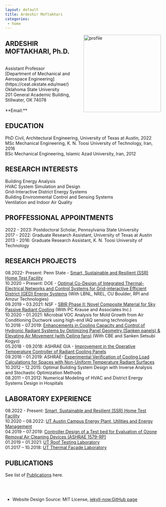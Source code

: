 ```yaml
---
layout: default
title: Ardeshir Moftakhari  
categories:
 - home
---
```


<img src="{{ site.baseurl }}/images/osu-primary-logo.png" alt="profile"
	title="Ardeshir Moftakhari" width="250" style="float: right;" />
	
	
## ARDESHIR MOFTAKHARI, Ph.D.
  <br />
Assistant Professor <br />
[Department of Mechanical and Aerospace Engineering](https://ceat.okstate.edu/mae/) <br />
Oklahoma State University <br />
201 General Academic Building, <br /> 
Stillwater, OK 74078 <br />
  <br />
**Email:** <ardeshir@okstate.edu>
<br/>

## EDUCATION
PhD Civil, Architectural Engineering, University of Texas at Austin, 2022 <br />
MSc Mechanical Engineering, K. N. Toosi University of Technology, Iran, 2016 <br />
BSc Mechanical Engineering, Islamic Azad University, Iran, 2012 <br />

## RESEARCH INTERESTS
Building Energy Analysis<br />
HVAC System Simulation and Design <br />
Grid-Interactive District Energy Systems <br />
Building Environmental Control and Sensing Systems <br />
Ventilation and Indoor Air Quality <br />

## PROFFESSIONAL APPOINTMENTS
2022 - 2023:	 Postdoctoral Scholar, Pennsylvania State University <br /> 
2017 - 2022: 	 Graduate Research Assistant, University of Texas at Austin <br />
2013 - 2016:     Graduate Research Assistant, K. N. Toosi University of Technology <br />

## RESEARCH PROJECTS
08.2022- Present: Penn State - [Smart, Sustainable and Resilient (SSR) Home Test Facility](https://sites.psu.edu/sbslab/research/buildings/ssr/) <br />
10.2020 – Present: DOE - [Optimal Co-Design of Integrated Thermal-Electrical Networks and Control Systems for 
Grid-interactive Efficient District (GED) Energy Systems](https://www.colorado.edu/lab/sbs/grid-interactive-efficient-district-energy-system) (With LBNL, NREL, CU Boulder, RPI and  Amzur Technologies) <br />
09.2019 – 03.2021: NSF - [SBIR Phase II: Novel Composite Material for Sky Passive Radiant Cooling](https://www.nsf.gov/awardsearch/showAward?AWD_ID=1831805&HistoricalAwards=false) (With PC Krause and Associates Inc.)<br />
10.2020 – 01.2021: Microbial VOC Analysis for Mold Growth from Air Conditioning Ductwork using high-end IAQ sensing technologies <br />
10.2018 – 07.2019: [Enhancements in Cooling Capacity and Control of Hydronic Radiant Systems by 
Optimizing Panel Geometry (Sanken panels) & Elevating Air Movement (with Ceiling fans)](https://cbe.berkeley.edu/centerline/engineering-leader-sanken-to-collaborate-on-radiant-cooling-technologies/) (With CBE and Sanken Setsubi Kogyo)<br />
05.2018 - 09.2018: ASHRAE GIA - [Improvement in the Operative Temperature Controller of Radiant Cooling Panels](https://www.ashrae.org/file%20library/technical%20resources/research/ashrae%20rp/rpbyregion-a20.v1.xls) <br />
09.2016 – 01.2019: ASHRAE- [Experimental Verification of Cooling Load Calculations for Spaces with Non-Uniform Temperature Radiant Surfaces](http://research.ashrae.org/html/) <br />
10.2012 – 12.2015:  Optimal Building System Design with Inverse Analysis and Stochastic Optimization Methods<br />
08.2011 – 01.2012: Numerical Modeling of HVAC and District Energy Systems Design in Hospitals <br />

## LABORATORY EXPERIENCE
08.2022 - Present: [Smart, Sustainable and Resilient (SSR) Home Test Facility](https://sites.psu.edu/sbslab/research/buildings/ssr/) <br />
10.2020 – 08.2022: [UT Austin Campus Energy Plant, Utilities and Energy Management](https://utilities.utexas.edu/chp/about-carl-j-eckhardt-combined-heating-and-power-complex) <br />
04.2019 – 07.2019: [Controller Design of a Test bed for Evaluation of Ozone Removal Air Cleaning Devices (ASHRAE 1579-RP)](https://www.researchgate.net/publication/361175226_Evaluating_test_method_of_air_cleaning_devices_for_ozone_removal_ASHRAE_RP-1579) <br /> 
01.2019 – 01.2021: [UT Roof Testing Laboratory](https://www.caee.utexas.edu/prof/Novoselac/atila_files/Laboratories.html#UTest%20House) <br />
01.2017 – 10.2018: [UT Thermal Façade Laboratory](https://soa.utexas.edu/resources/thermal-lab) <br />

## PUBLICATIONS 
See list of [Publications](pub.md) here.






<br /><br />
* Website Design Source: MIT License, [jekyll-now](https://github.com/barryclark/jekyll-now),[GitHub page](https://github.com/khinkelman/khinkelman.github.io)
